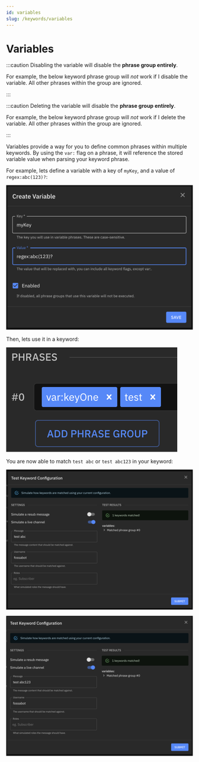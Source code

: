 ```yaml
---
id: variables
slug: /keywords/variables
---
```


# Variables

:::caution Disabling the variable will disable the **phrase group entirely**.

For example, the below keyword phrase group will *not* work if I disable the variable. All other phrases within the group are ignored.

:::

:::caution Deleting the variable will disable the **phrase group entirely**.

For example, the below keyword phrase group will *not* work if I delete the variable. All other phrases within the group are ignored.

:::

Variables provide a way for you to define common phrases within multiple keywords. By using the `var:` flag on a phrase, it will reference the stored variable value when parsing your keyword phrase.

For example, lets define a variable with a key of `myKey`, and a value of `regex:abc(123)?`:

![Variable creation modal](../../static/img/keywords/create-variable.png)

Then, lets use it in a keyword:

![Defining variable in keyword](../../static/img/keywords/variable-definition.png)

You are now able to match `test abc` or `test abc123` in your keyword:

![First variable test](../../static/img/keywords/variable-test-1.png)

![Second variable test](../../static/img/keywords/variable-test-2.png)
